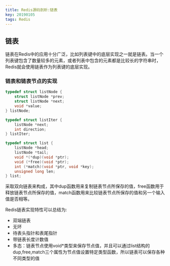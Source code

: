 ```yaml
---
title: Redis源码剖析:链表
key: 20190105
tags: Redis
---
```


## 链表

链表在Redis中的应用十分广泛，比如列表键中的底层实现之一就是链表。当一个列表键包含了数量较多的元素，或者列表中包含的元素都是比较长的字符串时，Redis就会使用链表作为列表键的底层实现。

### 链表和链表节点的实现

```c
typedef struct listNode {
    struct listNode *prev;
    struct listNode *next;
    void *value;
} listNode;

typedef struct listIter {
    listNode *next;
    int direction;
} listIter;

typedef struct list {
    listNode *head;
    listNode *tail;
    void *(*dup)(void *ptr);
    void (*free)(void *ptr);
    int (*match)(void *ptr, void *key);
    unsigned long len;
} list;
```

采取双向链表来构成，其中dup函数用来复制链表节点所保存的值，free函数用于释放链表节点所保存的值，match函数用来比较链表节点所保存的值和另一个输入值是否相等。

Redis链表实现特性可以总结为:

* 双端链表
* 无环
* 待表头指针和表尾指针
* 带链表长度计数值
* 多态：链表节点使用void*类型来保存节点值，并且可以通过list结构的dup,free,match三个属性为节点值设置特定类型函数，所以链表可以保存各种不同类型的值